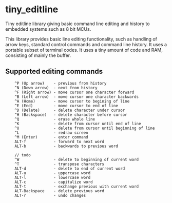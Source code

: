 # tiny_editline
Tiny editline library giving basic command line editing and history to
embedded systems such as 8 bit MCUs.

This library provides basic line editing functionality, such as handling of
arrow keys, standard control commands and command line history. It uses a
portable subset of terminal codes. It uses a tiny amount of code and RAM,
consisting of mainly the buffer.


## Supported editing commands

        ^P (Up arrow)    - previous from history
        ^N (Down arrow)  - next from history
        ^F (Right arrow) - move cursor one character forward
        ^B (Left arrow)  - move cursor one character backwards
        ^A (Home)        - move cursor to begining of line
        ^E (End)         - move cursor to end of line
        ^D (Delete)      - delete character under cursor
        ^H (Backspace)   - delete character before cursor
        ^Q               - erase whole line
        ^K               - delete from cursor until end of line
        ^U               - delete from cursor until beginning of line
        ^L               - redraw screen
        ^M (Enter)       - enter command
        ALT-f            - forward to next word
        ALT-b            - backwards to previous word

        // todo
        ^W               - delete to beginning of current word
        ^T               - transpose characters
        ALT-d            - delete to end of current word
        ALT-u            - uppercase word
        ALT-l            - lowercase word
        ALT-c            - capitalize word
        ALT-t            - exchange previous with current word
        ALT-Backspace    - delete previous word
        ALT-r            - undo changes


